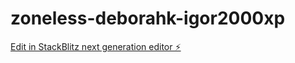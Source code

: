 # zoneless-deborahk-igor2000xp

[Edit in StackBlitz next generation editor ⚡️](https://stackblitz.com/~/github.com/igor2000xp/zoneless-deborahk-igor2000xp)